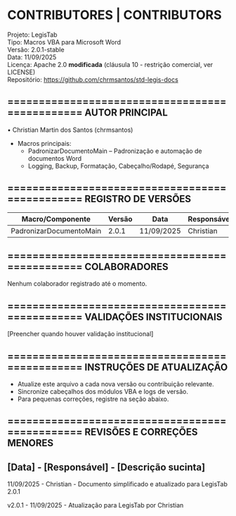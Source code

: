 CONTRIBUTORES | CONTRIBUTORS
===============================================

Projeto: LegisTab  
Tipo: Macros VBA para Microsoft Word  
Versão: 2.0.1-stable  
Data: 11/09/2025  
Licença: Apache 2.0 **modificada** (cláusula 10 - restrição comercial, ver LICENSE)  
Repositório: <https://github.com/chrmsantos/std-legis-docs>

===============================================
AUTOR PRINCIPAL
-----------------------------------------------

• Christian Martin dos Santos (chrmsantos)

- Macros principais:  
  - PadronizarDocumentoMain – Padronização e automação de documentos Word  
  - Logging, Backup, Formatação, Cabeçalho/Rodapé, Segurança

===============================================
REGISTRO DE VERSÕES
-----------------------------------------------

Macro/Componente         | Versão     | Data        | Responsável
-------------------------|------------|-------------|-------------
PadronizarDocumentoMain  | 2.0.1      | 11/09/2025  | Christian

===============================================
COLABORADORES
-----------------------------------------------

Nenhum colaborador registrado até o momento.

===============================================
VALIDAÇÕES INSTITUCIONAIS
-----------------------------------------------

[Preencher quando houver validação institucional]

===============================================
INSTRUÇÕES DE ATUALIZAÇÃO
-----------------------------------------------

- Atualize este arquivo a cada nova versão ou contribuição relevante.
- Sincronize cabeçalhos dos módulos VBA e logs de versão.
- Para pequenas correções, registre na seção abaixo.

===============================================
REVISÕES E CORREÇÕES MENORES
-----------------------------------------------

[Data] - [Responsável] - [Descrição sucinta]
-------------------------------------------------

11/09/2025 - Christian - Documento simplificado e atualizado para LegisTab 2.0.1

v2.0.1 - 11/09/2025 - Atualização para LegisTab por Christian
